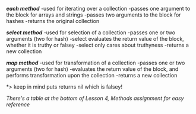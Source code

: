 ***each method***
-used for iterating over a collection
-passes one argument to the block for arrays and strings
-passes two arguments to the block for hashes 
-returns the original collection

***select method***
-used for selection of a collection
-passes one or two arguments (two for hash)
-select evaluates the return value of the block, whether it is truthy or falsey
-select only cares about truthyness
-returns a new collection

***map method***
-used for transformation of a collection
-passes one or two arguments (two for hash)
-evaluates the return value of the block, and performs transformation upon the collection
-returns a new collection

*> keep in mind puts returns nil which is falsey!

*There's a table at the bottom of Lesson 4, Methods assignment for easy reference*